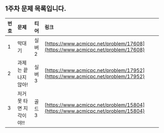 ## 1주차 문제 목록입니다.

| 번호 | 문제             | 티어  | 링크                                                                             |
| :- | :------------- | :-- | :----------------------------------------------------------------------------- |
| 1  | 막대기            | 실버2 | [https://www.acmicpc.net/problem/17608](https://www.acmicpc.net/problem/17608) |
| 2  | 과제는 끝나지 않아!    | 실버3 | [https://www.acmicpc.net/problem/17952](https://www.acmicpc.net/problem/17952) |
| 3  | 저거 못 타면 지각이야!! | 골드3 | [https://www.acmicpc.net/problem/15804](https://www.acmicpc.net/problem/15804) |
